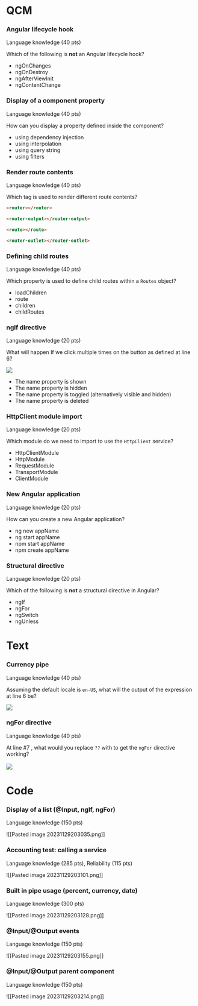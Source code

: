 
# QCM

### Angular lifecycle hook
Language knowledge (40 pts)

Which of the following is **not** an Angular lifecycle hook?

- ngOnChanges
- ngOnDestroy
- ngAfterViewInit
- ngContentChange

### Display of a component property
Language knowledge (40 pts)

How can you display a property defined inside the component?

- using dependency injection
- using interpolation
- using query string
- using filters

### Render route contents
Language knowledge (40 pts)

Which tag is used to render different route contents?

```html
<router></router>
```
```html
<router-output></router-output>
```
```html
<route></route>
``` 
```html
<router-outlet></router-outlet>
```

### Defining child routes
Language knowledge (40 pts)

Which property is used to define child routes within a `Routes` object?

- loadChildren
- route
- children
- childRoutes

### ngIf directive
Language knowledge (20 pts)

What will happen If we click multiple times on the button as defined at line 6?  
  
![](https://static.codingame.com/work/servlet/fileservlet?id=18935736246817)

- The name property is shown
- The name property is hidden
- The name property is toggled (alternatively visible and hidden)
- The name property is deleted

### HttpClient module import
Language knowledge (20 pts)

Which module do we need to import to use the `HttpClient` service?

- HttpClientModule
- HttpModule
- RequestModule
- TransportModule
- ClientModule

### New Angular application
Language knowledge (20 pts)

How can you create a new Angular application?

- ng new appName
- ng start appName
- npm start appName
- npm create appName

### Structural directive
Language knowledge (20 pts)

Which of the following is **not** a structural directive in Angular?

- ngIf
- ngFor
- ngSwitch
- ngUnless



# Text

### Currency pipe
Language knowledge (40 pts)

Assuming the default locale is `en-US`, what will the output of the expression at line 6 be?  
  
![](https://static.codingame.com/work/servlet/fileservlet?id=18935869214416)

### ngFor directive
Language knowledge (40 pts)

At line #7 , what would you replace `??` with to get the `ngFor` directive working?  
   
![](https://static.codingame.com/work/servlet/fileservlet?id=19070149173264)



# Code

### Display of a list (@Input, ngIf, ngFor)
Language knowledge (150 pts)

![[Pasted image 20231129203035.png]]

### Accounting test: calling a service
Language knowledge (285 pts), Reliability (115 pts)

![[Pasted image 20231129203101.png]]

### Built in pipe usage (percent, currency, date)
Language knowledge (300 pts)

![[Pasted image 20231129203128.png]]

### @Input/@Output events
Language knowledge (150 pts)

![[Pasted image 20231129203155.png]]

### @Input/@Output parent component
Language knowledge (150 pts)

![[Pasted image 20231129203214.png]]











